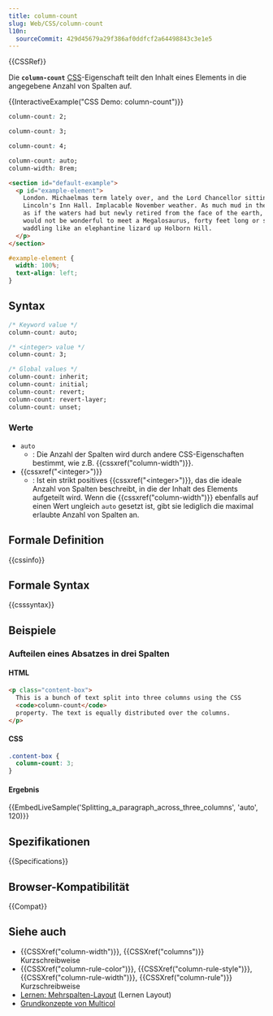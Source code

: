 ```yaml
---
title: column-count
slug: Web/CSS/column-count
l10n:
  sourceCommit: 429d45679a29f386af0ddfcf2a64498843c3e1e5
---
```


{{CSSRef}}

Die **`column-count`** [CSS](/de/docs/Web/CSS)-Eigenschaft teilt den Inhalt eines Elements in die angegebene Anzahl von Spalten auf.

{{InteractiveExample("CSS Demo: column-count")}}

```css interactive-example-choice
column-count: 2;
```

```css interactive-example-choice
column-count: 3;
```

```css interactive-example-choice
column-count: 4;
```

```css interactive-example-choice
column-count: auto;
column-width: 8rem;
```

```html interactive-example
<section id="default-example">
  <p id="example-element">
    London. Michaelmas term lately over, and the Lord Chancellor sitting in
    Lincoln's Inn Hall. Implacable November weather. As much mud in the streets
    as if the waters had but newly retired from the face of the earth, and it
    would not be wonderful to meet a Megalosaurus, forty feet long or so,
    waddling like an elephantine lizard up Holborn Hill.
  </p>
</section>
```

```css interactive-example
#example-element {
  width: 100%;
  text-align: left;
}
```

## Syntax

```css
/* Keyword value */
column-count: auto;

/* <integer> value */
column-count: 3;

/* Global values */
column-count: inherit;
column-count: initial;
column-count: revert;
column-count: revert-layer;
column-count: unset;
```

### Werte

- `auto`
  - : Die Anzahl der Spalten wird durch andere CSS-Eigenschaften bestimmt, wie z.B. {{cssxref("column-width")}}.
- {{cssxref("&lt;integer&gt;")}}
  - : Ist ein strikt positives {{cssxref("&lt;integer&gt;")}}, das die ideale Anzahl von Spalten beschreibt, in die der Inhalt des Elements aufgeteilt wird. Wenn die {{cssxref("column-width")}} ebenfalls auf einen Wert ungleich `auto` gesetzt ist, gibt sie lediglich die maximal erlaubte Anzahl von Spalten an.

## Formale Definition

{{cssinfo}}

## Formale Syntax

{{csssyntax}}

## Beispiele

### Aufteilen eines Absatzes in drei Spalten

#### HTML

```html
<p class="content-box">
  This is a bunch of text split into three columns using the CSS
  <code>column-count</code>
  property. The text is equally distributed over the columns.
</p>
```

#### CSS

```css
.content-box {
  column-count: 3;
}
```

#### Ergebnis

{{EmbedLiveSample('Splitting_a_paragraph_across_three_columns', 'auto', 120)}}

## Spezifikationen

{{Specifications}}

## Browser-Kompatibilität

{{Compat}}

## Siehe auch

- {{CSSXref("column-width")}}, {{CSSXref("columns")}} Kurzschreibweise
- {{CSSXref("column-rule-color")}}, {{CSSXref("column-rule-style")}}, {{CSSXref("column-rule-width")}}, {{CSSXref("column-rule")}} Kurzschreibweise
- [Lernen: Mehrspalten-Layout](/de/docs/Learn_web_development/Core/CSS_layout/Multiple-column_Layout) (Lernen Layout)
- [Grundkonzepte von Multicol](/de/docs/Web/CSS/CSS_multicol_layout/Basic_concepts)
